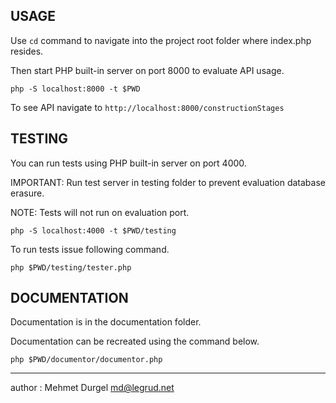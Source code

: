 USAGE
-----

Use `cd` command to navigate into the project root folder where index.php resides.

Then start PHP built-in server on port 8000 to evaluate API usage.
```
php -S localhost:8000 -t $PWD
```
To see API navigate to `http://localhost:8000/constructionStages`

TESTING
-------

You can run tests using PHP built-in server on port 4000.

IMPORTANT: Run test server in testing folder to prevent evaluation database erasure.

NOTE: Tests will not run on evaluation port.

```
php -S localhost:4000 -t $PWD/testing
```
To run tests  issue following command.

```
php $PWD/testing/tester.php
```

DOCUMENTATION
-------------

Documentation is in the documentation folder.

Documentation can be recreated using the command below.

```
php $PWD/documentor/documentor.php
```

--------------------------------------------------------------------------------

author : Mehmet Durgel <md@legrud.net>
